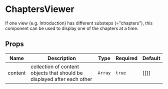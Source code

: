 # ChaptersViewer

If one view (e.g. Introduction) has different substeps (="chapters"), this component can be used to display one of the chapters at a time.

## Props

<!-- @vuese:ChaptersViewer:props:start -->
|Name|Description|Type|Required|Default|
|---|---|---|---|---|
|content|collection of content objects that should be displayed after each other|`Array`|`true`|[[]]|

<!-- @vuese:ChaptersViewer:props:end -->


